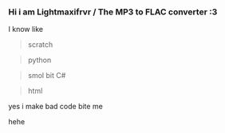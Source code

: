 ### Hi i am Lightmaxifrvr / The MP3 to FLAC converter :3 

I know like 

 > scratch

 > python

 > smol bit C#

 > html

yes i make bad code bite me



























hehe
